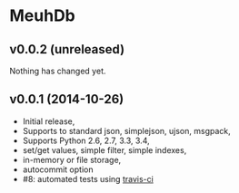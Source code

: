 # MeuhDb

## v0.0.2 (unreleased)

Nothing has changed yet.

## v0.0.1 (2014-10-26)

* Initial release,
* Supports to standard json, simplejson, ujson, msgpack,
* Supports Python 2.6, 2.7, 3.3, 3.4,
* set/get values, simple filter, simple indexes,
* in-memory or file storage,
* autocommit option
* #8: automated tests using [travis-ci](https://travis-ci.org/)
